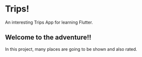 # Trips!

An interesting Trips App for learning Flutter.

## Welcome to the adventure!!

In this project, many places are going to be shown and also rated.
